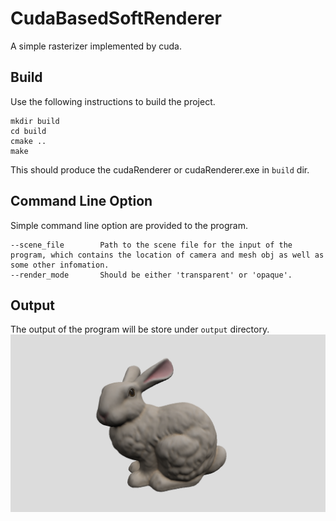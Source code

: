 # CudaBasedSoftRenderer
A simple rasterizer implemented by cuda.

## Build
Use the following instructions to build the project.
``` shell
mkdir build
cd build
cmake ..
make
```
This should produce the cudaRenderer or cudaRenderer.exe in ```build``` dir.

## Command Line Option
Simple command line option are provided to the program.
```
--scene_file        Path to the scene file for the input of the program, which contains the location of camera and mesh obj as well as some other infomation.
--render_mode       Should be either 'transparent' or 'opaque'.
```

## Output
The output of the program will be store under ```output``` directory.
![output](output/out.png)
